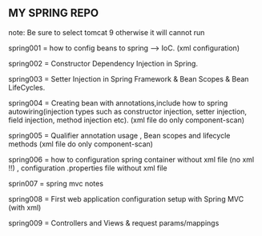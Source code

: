 MY SPRING REPO
----------------------------------------------------
note: Be sure to select tomcat 9 otherwise it will cannot run

spring001 = how to config beans to spring --> IoC. (xml configuration)

spring002 = Constructor Dependency Injection in Spring.

spring003 = Setter Injection in Spring Framework & Bean Scopes & Bean LifeCycles.

spring004 = Creating bean with annotations,include how to spring autowiring(injection types such as constructor injection, setter injection, field injection, method injection etc). (xml file do only component-scan)

spring005 = Qualifier annotation usage , Bean scopes and lifecycle methods (xml file do only component-scan)

spring006 = how to configuration spring container without xml file (no xml !!) , configuration .properties file without xml file

sprin007 = spring mvc notes

spring008 = First web application configuration setup with Spring MVC (with xml)

spring009 = Controllers and Views & request params/mappings
